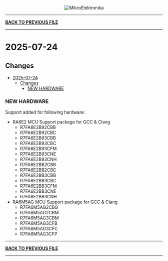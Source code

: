 <p align="center">
  <img src="http://www.mikroe.com/img/designs/beta/logo_small.png?raw=true" alt="MikroElektronika"/>
</p>

---

**[BACK TO PREVIOUS FILE](../changelog.md)**

---

# 2025-07-24

## Changes

- [2025-07-24](#2025-07-24)
  - [Changes](#changes)
    - [NEW HARDWARE](#new-hardware)

### NEW HARDWARE

Support added for following hardware:

+ RA6E2 MCU Support package for GCC & Clang
  + R7FA6E2B92CBB
  + R7FA6E2B92CBC
  + R7FA6E2B93CBB
  + R7FA6E2B93CBC
  + R7FA6E2B93CFM
  + R7FA6E2B93CNE
  + R7FA6E2B93CNH
  + R7FA6E2BB2CBB
  + R7FA6E2BB2CBC
  + R7FA6E2BB3CBB
  + R7FA6E2BB3CBC
  + R7FA6E2BB3CFM
  + R7FA6E2BB3CNE
  + R7FA6E2BB3CNH
+ RA6M5AG MCU Support package for GCC & Clang
  + R7FA6M5AG2CBG
  + R7FA6M5AG2CBM
  + R7FA6M5AG3CBM
  + R7FA6M5AG3CFB
  + R7FA6M5AG3CFC
  + R7FA6M5AG3CFP

---

**[BACK TO PREVIOUS FILE](../changelog.md)**

---
